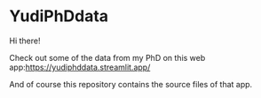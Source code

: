 # YudiPhDdata
Hi there!

Check out some of the data from my PhD on this web app:https://yudiphddata.streamlit.app/

And of course this repository contains the source files of that app.
